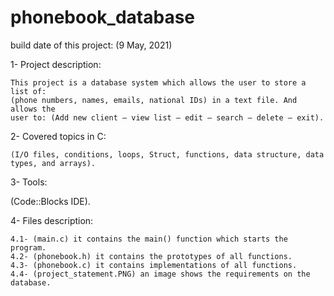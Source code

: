 # phonebook_database

build date of this project: (9 May, 2021)

1- Project description:

    This project is a database system which allows the user to store a list of: 
    (phone numbers, names, emails, national IDs) in a text file. And allows the 
    user to: (Add new client – view list – edit – search – delete – exit). 
    
    
2- Covered topics in C: 

    (I/O files, conditions, loops, Struct, functions, data structure, data types, and arrays). 


3- Tools:

(Code::Blocks IDE).

4- Files description:

    4.1- (main.c) it contains the main() function which starts the program.
    4.2- (phonebook.h) it contains the prototypes of all functions.
    4.3- (phonebook.c) it contains implementations of all functions.
    4.4- (project_statement.PNG) an image shows the requirements on the database.










